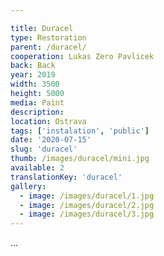```yaml
---

title: Duracel
type: Restoration
parent: /duracel/
cooperation: Lukas Zero Pavlicek
back: Back
year: 2019
width: 3500
height: 5000
media: Paint
description: 
location: Ostrava
tags: ['instalation', 'public']
date: '2020-07-15'
slug: 'duracel'
thumb: /images/duracel/mini.jpg
available: 2
translationKey: 'duracel'
gallery:
  - image: /images/duracel/1.jpg
  - image: /images/duracel/2.jpg
  - image: /images/duracel/3.jpg
---
```

...

